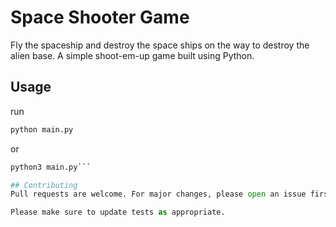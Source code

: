 # Space Shooter Game
Fly the spaceship and destroy the space ships on the way to destroy the alien base. A simple shoot-em-up game built using Python.

## Usage
run
```python
python main.py
```

or 

```python
python3 main.py```

## Contributing
Pull requests are welcome. For major changes, please open an issue first to discuss what you would like to change.

Please make sure to update tests as appropriate.
